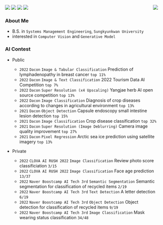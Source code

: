 <p align="left">
<img align="right" src="https://hits.seeyoufarm.com/api/count/incr/badge.svg?url=https%3A%2F%2Fgithub.com%2FDongwoo-Im&count_bg=%2379C83D&title_bg=%23555555&icon=&icon_color=%23E7E7E7&title=hits&edge_flat=false"/>
<img src="https://img.shields.io/badge/Python-3776AB?style=flat-plastic&logo=Python&logoColor=white"/>
<img src="https://img.shields.io/badge/Pytorch-EE4C2C?style=flat-plastic&logo=Pytorch&logoColor=white"/>
<img src="https://img.shields.io/badge/-Lightning-792ee5?style=flat-plastic&logo=pytorchlightning&logoColor=white"/>
<img src="https://img.shields.io/badge/Wandb-FFBE00?style=flat-plastic&logo=Weightsandbiases&logoColor=white"/>
</p>

### About Me
- B.S. in `Systems Management Engineering`, `Sungkyunkwan University` <br>
- interested in `Computer Vision` and `Generative Model` <br>

### AI Contest

- Public

    - `2022` `Dacon` `Image & Tabular Classification` Prediction of lymphadenopathy in breast cancer `top 11%` <br>
    - `2022` `Dacon` `Image & Text Classification` 2022 Tourism Data AI Competition `top 7%` <br>
    - `2022` `Dacon` `Super Resolution (x4 Upscaling)` Yangjae herb AI open source competition `top 13%` <br>
    - `2022` `Dacon` `Image Classification` Diagnosis of crop diseases according to changes in agricultural environment `top 13%` <br>
    - `2021` `Dacon` `Object Detection` Capsule endoscopy small intestine lesion detection `top 15%` <br>
    - `2021` `Dacon` `Image Classification` Crop disease classification `top 32%` <br>
    - `2021` `Dacon` `Super Resolution (Image Deblurring)` Camera image quality improvement `top 27%` <br>
    - `2021` `Dacon` `Pixel Regression` Arctic sea ice prediction using satellite imagery `top 13%` <br>

- Private

    - `2022` `CLOVA AI RUSH 2022` `Image Classification` Review photo score classificiation `3/15` <br>
    - `2022` `CLOVA AI RUSH 2022` `Image Classification` Face age prediction `13/37` <br>
    - `2022` `Naver Boostcamp AI Tech 3rd` `Semantic Segmentation` Semantic segmentation for classification of recycled items `2/19` <br>
    - `2022` `Naver Boostcamp AI Tech 3rd` `Text Detection` A letter detection `6/19` <br>
    - `2022` `Naver Boostcamp AI Tech 3rd` `Object Detection` Object detection for classification of recycled items `9/19` <br>
    - `2022` `Naver Boostcamp AI Tech 3rd` `Image Classification` Mask wearing status classification `34/48` <br>
